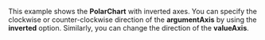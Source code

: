 This example shows the **PolarChart** with inverted axes. You can specify the clockwise or&nbsp;counter-clockwise direction of&nbsp;the **argumentAxis** by&nbsp;using the **inverted** option. Similarly, you can change the direction of&nbsp;the **valueAxis**.
